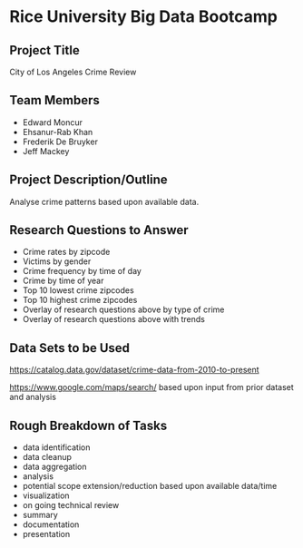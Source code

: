 # Rice University Big Data Bootcamp
## Project Title 

City of Los Angeles Crime Review
## Team Members

- Edward Moncur
- Ehsanur-Rab Khan
- Frederik De Bruyker
- Jeff Mackey

## Project Description/Outline

Analyse crime patterns based upon available data.

## Research Questions to Answer

- Crime rates by zipcode
- Victims by gender
- Crime frequency by time of day
- Crime by time of year
- Top 10 lowest crime zipcodes
- Top 10 highest crime zipcodes
- Overlay of research questions above by type of crime
- Overlay of research questions above with trends

## Data Sets to be Used

https://catalog.data.gov/dataset/crime-data-from-2010-to-present

https://www.google.com/maps/search/ based upon input from prior dataset and analysis

## Rough Breakdown of Tasks 

- data identification
- data cleanup
- data aggregation
- analysis
- potential scope extension/reduction based upon available data/time
- visualization
- on going technical review
- summary
- documentation
- presentation




